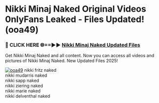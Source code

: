# Nikki Minaj Naked Original Videos 0nlyFans Leaked - Files Updated! (ooa49)

<h3>🔴 CLICK HERE 🌐==►► <a href="https://tinyurl.com/yckcrads" rel="nofollow">Nikki Minaj Naked Updated Files</a></h3>

Get Nikki Minaj Naked and all content. Now you can access all videos and pictures of Nikki Minaj Naked. New Updated Files 2025!

[![ooa49](https://i.imgur.com/hpKpOFt.gif)](https://tinyurl.com/yckcrads)
nikki fritz naked<br>
nikki mudarris naked<br>
nikki sapp naked<br>
nikki ziering naked<br>
nikki marie naked<br>
nikki delventhal naked